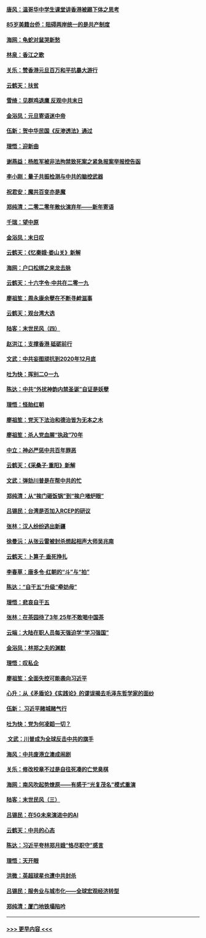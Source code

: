 #### [唐风：温哥华中学生课堂讲香港被踢下体之思考](../pages/nsc993/n11766848.md?t=01041222) 
#### [85岁美籍台侨：阻碍两岸统一的是共产制度](../pages/nsc993/n11765043.md?t=01041222) 
#### [海网：龟蛇对鼠哭新愁](../pages/nsc993/n11764895.md?t=01041222) 
#### [林泉：香江之歌](../pages/nsc993/n11764415.md?t=01041222) 
#### [关乐：赞香港元旦百万和平抗暴大游行](../pages/nsc993/n11764382.md?t=01041222) 
#### [云鹤天：扶贫](../pages/nsc993/n11764245.md?t=01041222) 
#### [雪绮：见群鸡退鹰  反观中共末日](../pages/nsc993/n11762112.md?t=01041222) 
#### [金浴凤：元旦寄语迷中帝](../pages/nsc993/n11761788.md?t=01041222) 
#### [伍新：贺中华民国《反渗透法》通过](../pages/nsc993/n11761994.md?t=01041222) 
#### [理悟：迎新曲](../pages/nsc993/n11761152.md?t=01041222) 
#### [谢燕益：杨胜军被非法拘禁致死案之紧急报案举报控告函](../pages/nsc993/n11756134.md?t=01041222) 
#### [李小刚：量子共振检测与中共的脑控武器](../pages/nsc993/n11754518.md?t=01041222) 
#### [祝君安：魔共百变亦是魔](../pages/nsc993/n11754469.md?t=01041222) 
#### [郑纯清：二零二零年散伙演弃年——新年寄语](../pages/nsc993/n11754195.md?t=01041222) 
#### [千瑞：望中原](../pages/nsc993/n11754159.md?t=01041222) 
#### [金浴凤：末日叹](../pages/nsc993/n11752359.md?t=01041222) 
#### [云鹤天：《忆秦娥‧娄山关》新解](../pages/nsc993/n11752348.md?t=01041222) 
#### [海网：户口松绑之来龙去脉](../pages/nsc993/n11752328.md?t=01041222) 
#### [云鹤天：十六字令‧中共在二零一九](../pages/nsc993/n11752305.md?t=01041222) 
#### [廖祖笙：周永康余孽在不断寻衅滋事](../pages/nsc993/n11751013.md?t=01041222) 
#### [云鹤天：观台湾大选](../pages/nsc993/n11751007.md?t=01041222) 
#### [陆客：末世民风（四）](../pages/nsc993/n11749203.md?t=01041222) 
#### [赵洪江：支撑香港 砥砺前行](../pages/nsc993/n11748482.md?t=01041222) 
#### [文武：中共妄图顽抗到2020年12月底](../pages/nsc993/n11748446.md?t=01041222) 
#### [吐为快：挥别二O一九](../pages/nsc993/n11748411.md?t=01041222) 
#### [陈达：中共“外扰神韵内禁圣诞”自证是妖孽](../pages/nsc993/n11748226.md?t=01041222) 
#### [理悟：怪胎红朝](../pages/nsc993/n11748206.md?t=01041222) 
#### [廖祖笙：党天下法治和德治皆为无本之木](../pages/nsc993/n11748135.md?t=01041222) 
#### [廖祖笙：杀人党血腥“执政”70年](../pages/nsc993/n11745144.md?t=01041222) 
#### [中立：神必严惩中共百年罪恶](../pages/nsc993/n11744970.md?t=01041222) 
#### [云鹤天：《采桑子‧重阳》新解](../pages/nsc993/n11744948.md?t=01041222) 
#### [文武：弹劾川普是在帮中共的忙](../pages/nsc993/n11744758.md?t=01041222) 
#### [郑纯清：从“挨门砸饭锅”到“挨户堵炉眼”](../pages/nsc993/n11744745.md?t=01041222) 
#### [吕锡民：台湾是否加入RCEP的研议](../pages/nsc993/n11744701.md?t=01041222) 
#### [张林：汉人纷纷逃出新疆](../pages/nsc993/n11743530.md?t=01041222) 
#### [徐曼沅：从张云雷被封杀想起相声大师吴兆南](../pages/nsc993/n11741816.md?t=01041222) 
#### [云鹤天：卜算子‧垂死挣扎](../pages/nsc993/n11739956.md?t=01041222) 
#### [李春草：唐多令‧红朝的“斗”与“拍”](../pages/nsc993/n11739830.md?t=01041222) 
#### [陈达：“自干五”升级“牵妨母”](../pages/nsc993/n11739724.md?t=01041222) 
#### [理悟：悲哀自干五](../pages/nsc993/n11739547.md?t=01041222) 
#### [张林：在茶园待了3年 25年不敢喝中国茶](../pages/nsc993/n11739240.md?t=01041222) 
#### [云端：大陆在职人员每天强迫学“学习强国”](../pages/nsc993/n11738735.md?t=01041222) 
#### [金浴凤：林郑之夫的渊默](../pages/nsc993/n11737735.md?t=01041222) 
#### [理悟：叹私企](../pages/nsc993/n11737715.md?t=01041222) 
#### [廖祖笙：全面失控可能袭向习近平](../pages/nsc993/n11737704.md?t=01041222) 
#### [心升：从《矛盾论》《实践论》的谬误揭去毛泽东哲学家的面纱](../pages/nsc993/n11736962.md?t=01041222) 
#### [伍新： 习近平赌城赌气行](../pages/nsc993/n11736929.md?t=01041222) 
#### [吐为快：党为何凌蹈一切？](../pages/nsc993/n11736915.md?t=01041222) 
#### [ 文武：川普成为全球反击中共的旗手](../pages/nsc993/n11736882.md?t=01041222) 
#### [海风：中共废港立澳成闹剧](../pages/nsc993/n11735857.md?t=01041222) 
#### [关乐：修改校章不过是自往死凑的亡党臭棋](../pages/nsc993/n11735097.md?t=01041222) 
#### [海网：南风吹起势燎原——有感于“光复茂名”模式重演](../pages/nsc993/n11732308.md?t=01041222) 
#### [陆客：末世民风（三）](../pages/nsc993/n11732211.md?t=01041222) 
#### [吕锡民：在5G未来演进中的AI](../pages/nsc993/n11730010.md?t=01041222) 
#### [云鹤天：中共的心态](../pages/nsc993/n11729906.md?t=01041222) 
#### [陈达：习近平夸林郑月娥“恪尽职守”感言](../pages/nsc993/n11729881.md?t=01041222) 
#### [理悟：天开眼](../pages/nsc993/n11729699.md?t=01041222) 
#### [洪微：英超球星也遭中共封杀](../pages/nsc993/n11727243.md?t=01041222) 
#### [吕锡民：服务业与城市化——全球宏观经济转型](../pages/nsc993/n11725845.md?t=01041222) 
#### [郑纯清：厦门地铁塌陷吟](../pages/nsc993/n11725813.md?t=01041222) 

----
#### [ >>> 更早内容 <<< ](../indexes/nsc993-earlier.md)
